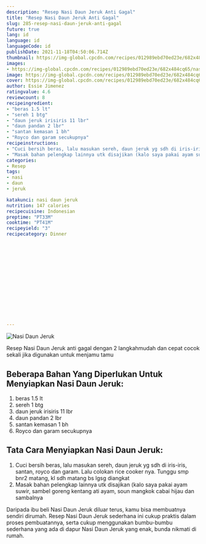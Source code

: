 ```yaml
---
description: "Resep Nasi Daun Jeruk Anti Gagal"
title: "Resep Nasi Daun Jeruk Anti Gagal"
slug: 285-resep-nasi-daun-jeruk-anti-gagal
future: true
lang: id
language: id
languageCode: id
publishDate: 2021-11-18T04:50:06.714Z 
thumbnail: https://img-global.cpcdn.com/recipes/012989ebd70ed23e/682x484cq65/nasi-daun-jeruk-foto-resep-utama.webp
images:
- https://img-global.cpcdn.com/recipes/012989ebd70ed23e/682x484cq65/nasi-daun-jeruk-foto-resep-utama.webp
image: https://img-global.cpcdn.com/recipes/012989ebd70ed23e/682x484cq65/nasi-daun-jeruk-foto-resep-utama.webp
cover: https://img-global.cpcdn.com/recipes/012989ebd70ed23e/682x484cq65/nasi-daun-jeruk-foto-resep-utama.webp
author: Essie Jimenez
ratingvalue: 4.6
reviewcount: 8
recipeingredient:
- "beras 1.5 lt"
- "sereh 1 btg"
- "daun jeruk irisiris 11 lbr"
- "daun pandan 2 lbr"
- "santan kemasan 1 bh"
- "Royco dan garam secukupnya"
recipeinstructions:
- "Cuci bersih beras, lalu masukan sereh, daun jeruk yg sdh di iris-iris, santan, royco dan garam. Lalu colokan rice cooker nya. Tunggu smp bnr2 matang, kl sdh matang bs lgsg diangkat"
- "Masak bahan pelengkap lainnya utk disajikan (kalo saya pakai ayam suwir, sambel goreng kentang ati ayam, soun mangkok cabai hijau dan sambalnya"
categories:
- Resep
tags:
- nasi
- daun
- jeruk

katakunci: nasi daun jeruk 
nutrition: 147 calories
recipecuisine: Indonesian
preptime: "PT33M"
cooktime: "PT41M"
recipeyield: "3"
recipecategory: Dinner


     
    
    
    
    
    
    
    
    
    
    
      
    
---
```



![Nasi Daun Jeruk](https://img-global.cpcdn.com/recipes/012989ebd70ed23e/682x484cq65/nasi-daun-jeruk-foto-resep-utama.webp)

Resep Nasi Daun Jeruk  anti gagal dengan 2 langkahmudah dan cepat cocok sekali jika digunakan untuk menjamu tamu

<!--inarticleads1-->

## Beberapa Bahan Yang Diperlukan Untuk Menyiapkan Nasi Daun Jeruk:

1. beras 1.5 lt
1. sereh 1 btg
1. daun jeruk irisiris 11 lbr
1. daun pandan 2 lbr
1. santan kemasan 1 bh
1. Royco dan garam secukupnya



<!--inarticleads2-->

## Tata Cara Menyiapkan Nasi Daun Jeruk:

1. Cuci bersih beras, lalu masukan sereh, daun jeruk yg sdh di iris-iris, santan, royco dan garam. Lalu colokan rice cooker nya. Tunggu smp bnr2 matang, kl sdh matang bs lgsg diangkat
1. Masak bahan pelengkap lainnya utk disajikan (kalo saya pakai ayam suwir, sambel goreng kentang ati ayam, soun mangkok cabai hijau dan sambalnya




Daripada ibu beli  Nasi Daun Jeruk  diluar terus, kamu  bisa membuatnya sendiri dirumah. Resep  Nasi Daun Jeruk  sederhana ini cukup praktis dalam proses pembuatannya, serta cukup menggunakan bumbu-bumbu sederhana yang ada di dapur  Nasi Daun Jeruk  yang enak, bunda nikmati di rumah.
